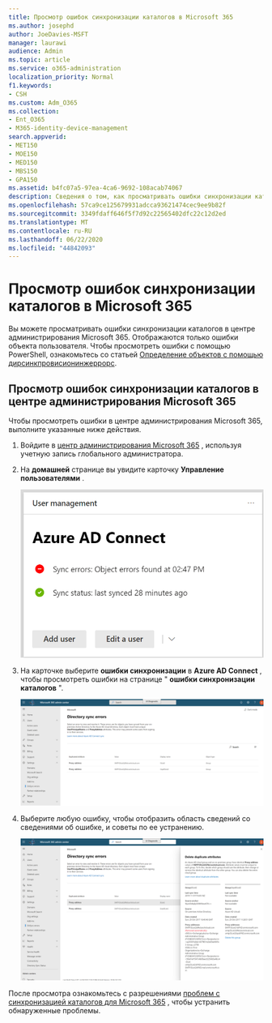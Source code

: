 ```yaml
---
title: Просмотр ошибок синхронизации каталогов в Microsoft 365
ms.author: josephd
author: JoeDavies-MSFT
manager: laurawi
audience: Admin
ms.topic: article
ms.service: o365-administration
localization_priority: Normal
f1.keywords:
- CSH
ms.custom: Adm_O365
ms.collection:
- Ent_O365
- M365-identity-device-management
search.appverid:
- MET150
- MOE150
- MED150
- MBS150
- GPA150
ms.assetid: b4fc07a5-97ea-4ca6-9692-108acab74067
description: Сведения о том, как просматривать ошибки синхронизации каталогов в центре администрирования Microsoft 365.
ms.openlocfilehash: 57ca9ce125679931adcca93621474cec9ee9b82f
ms.sourcegitcommit: 3349fdaff646f5f7d92c22565402dfc22c12d2ed
ms.translationtype: MT
ms.contentlocale: ru-RU
ms.lasthandoff: 06/22/2020
ms.locfileid: "44842093"
---
```

# <a name="view-directory-synchronization-errors-in-microsoft-365"></a>Просмотр ошибок синхронизации каталогов в Microsoft 365

Вы можете просматривать ошибки синхронизации каталогов в центре администрирования Microsoft 365. Отображаются только ошибки объекта пользователя. Чтобы просмотреть ошибки с помощью PowerShell, ознакомьтесь со статьей [Определение объектов с помощью дирсинкпровисионинжеррорс](https://docs.microsoft.com/azure/active-directory/hybrid/how-to-connect-syncservice-duplicate-attribute-resiliency).

## <a name="view-directory-synchronization-errors-in-the-microsoft-365-admin-center"></a>Просмотр ошибок синхронизации каталогов в центре администрирования Microsoft 365

Чтобы просмотреть ошибки в центре администрирования Microsoft 365, выполните указанные ниже действия.
  
1. Войдите в [центр администрирования Microsoft 365](https://admin.microsoft.com) , используя учетную запись глобального администратора. 
    
2. На **домашней** странице вы увидите карточку **Управление пользователями** . 
    
    ![Карточка управления пользователями в центре администрирования Microsoft 365](media/060006e9-de61-49d5-8979-e77cda198e71.png)
  
3. На карточке выберите **ошибки синхронизации** в **Azure AD Connect** , чтобы просмотреть ошибки на странице " **ошибки синхронизации каталогов** ".   
    
    ![Пример страницы ошибок синхронизации каталогов](media/882094a3-80d3-4aae-b90b-78b27047974c.png)

4. Выберите любую ошибку, чтобы отобразить область сведений со сведениями об ошибке, и советы по ее устранению.

   ![Пример сведений об ошибке синхронизации каталогов](media/a6e302d4-6be7-4e3a-b4b5-81c5a2c02952.png)
  
После просмотра ознакомьтесь с разрешениями [проблем с синхронизацией каталогов для Microsoft 365](fix-problems-with-directory-synchronization.md) , чтобы устранить обнаруженные проблемы.

